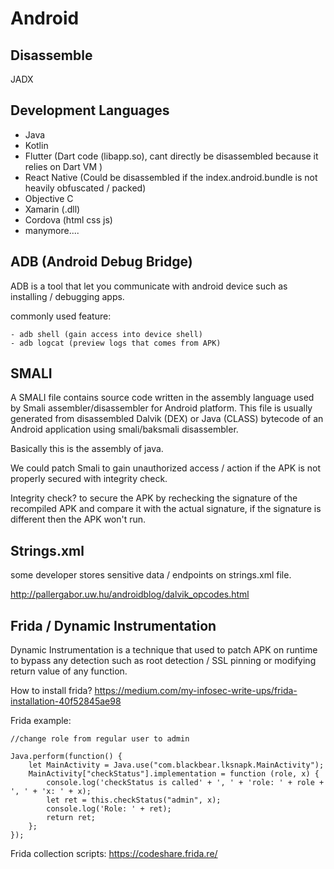 # Android

## Disassemble

JADX


## Development Languages

- Java
- Kotlin
- Flutter (Dart code (libapp.so), cant directly be disassembled because it relies on Dart VM )
- React Native (Could be disassembled if the index.android.bundle is not heavily obfuscated / packed)
- Objective C
- Xamarin (.dll)
- Cordova (html css js)
- manymore....

## ADB (Android Debug Bridge)

ADB is a tool that let you communicate with android device such as installing / debugging apps.

commonly used feature:

    - adb shell (gain access into device shell)
    - adb logcat (preview logs that comes from APK)


## SMALI

A SMALI file contains source code written in the assembly language used by Smali assembler/disassembler for Android platform. This file is usually generated from disassembled Dalvik (DEX) or Java (CLASS) bytecode of an Android application using smali/baksmali disassembler.

Basically this is the assembly of java.

We could patch Smali to gain unauthorized access / action if the APK is not properly secured with integrity check.

Integrity check? to secure the APK by rechecking the signature of the recompiled APK and compare it with the actual signature, if the signature is different then the APK won't run.


## Strings.xml

some developer stores sensitive data / endpoints on strings.xml file. 

http://pallergabor.uw.hu/androidblog/dalvik_opcodes.html



## Frida / Dynamic Instrumentation

Dynamic Instrumentation is a technique that used to patch APK on runtime to bypass any detection such as root detection / SSL pinning or modifying return value of any function.

How to install frida? https://medium.com/my-infosec-write-ups/frida-installation-40f52845ae98

Frida example:

```
//change role from regular user to admin

Java.perform(function() {
    let MainActivity = Java.use("com.blackbear.lksnapk.MainActivity");
    MainActivity["checkStatus"].implementation = function (role, x) {
        console.log('checkStatus is called' + ', ' + 'role: ' + role + ', ' + 'x: ' + x);
        let ret = this.checkStatus("admin", x);
        console.log('Role: ' + ret);
        return ret;
    };
});
```

Frida collection scripts: https://codeshare.frida.re/